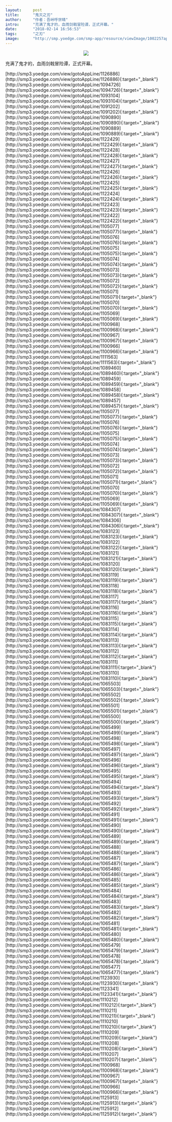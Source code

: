 ```yaml
---
layout:     post
title:      "鬼灭之刃"
author:     "作者：吾峠呼世晴"
intro:      "充满了鬼才的，血雨剑戟冒险谭，正式开幕。"
date:       "2018-02-14 16:56:53"
tags:       "之刃"
image:      "http://smp.yoedge.com/smp-app/resource/viewImage/1002257appline.png"
---
```

<div style="text-align: center">
<p><img src="http://smp.yoedge.com/smp-app/resource/viewImage/1002257appline.png"/></p>
</div>
<p class="post-meta">
<span>充满了鬼才的，血雨剑戟冒险谭，正式开幕。</span>
</p>
[http://smp3.yoedge.com/view/gotoAppLine/1126886](http://smp3.yoedge.com/view/gotoAppLine/1126886){:target="_blank"}
[http://smp3.yoedge.com/view/gotoAppLine/1094726](http://smp3.yoedge.com/view/gotoAppLine/1094726){:target="_blank"}
[http://smp3.yoedge.com/view/gotoAppLine/1093104](http://smp3.yoedge.com/view/gotoAppLine/1093104){:target="_blank"}
[http://smp3.yoedge.com/view/gotoAppLine/1091202](http://smp3.yoedge.com/view/gotoAppLine/1091202){:target="_blank"}
[http://smp3.yoedge.com/view/gotoAppLine/1090890](http://smp3.yoedge.com/view/gotoAppLine/1090890){:target="_blank"}
[http://smp3.yoedge.com/view/gotoAppLine/1090889](http://smp3.yoedge.com/view/gotoAppLine/1090889){:target="_blank"}
[http://smp3.yoedge.com/view/gotoAppLine/1122429](http://smp3.yoedge.com/view/gotoAppLine/1122429){:target="_blank"}
[http://smp3.yoedge.com/view/gotoAppLine/1122428](http://smp3.yoedge.com/view/gotoAppLine/1122428){:target="_blank"}
[http://smp3.yoedge.com/view/gotoAppLine/1122427](http://smp3.yoedge.com/view/gotoAppLine/1122427){:target="_blank"}
[http://smp3.yoedge.com/view/gotoAppLine/1122426](http://smp3.yoedge.com/view/gotoAppLine/1122426){:target="_blank"}
[http://smp3.yoedge.com/view/gotoAppLine/1122425](http://smp3.yoedge.com/view/gotoAppLine/1122425){:target="_blank"}
[http://smp3.yoedge.com/view/gotoAppLine/1122424](http://smp3.yoedge.com/view/gotoAppLine/1122424){:target="_blank"}
[http://smp3.yoedge.com/view/gotoAppLine/1122423](http://smp3.yoedge.com/view/gotoAppLine/1122423){:target="_blank"}
[http://smp3.yoedge.com/view/gotoAppLine/1122422](http://smp3.yoedge.com/view/gotoAppLine/1122422){:target="_blank"}
[http://smp3.yoedge.com/view/gotoAppLine/1105077](http://smp3.yoedge.com/view/gotoAppLine/1105077){:target="_blank"}
[http://smp3.yoedge.com/view/gotoAppLine/1105076](http://smp3.yoedge.com/view/gotoAppLine/1105076){:target="_blank"}
[http://smp3.yoedge.com/view/gotoAppLine/1105075](http://smp3.yoedge.com/view/gotoAppLine/1105075){:target="_blank"}
[http://smp3.yoedge.com/view/gotoAppLine/1105074](http://smp3.yoedge.com/view/gotoAppLine/1105074){:target="_blank"}
[http://smp3.yoedge.com/view/gotoAppLine/1105073](http://smp3.yoedge.com/view/gotoAppLine/1105073){:target="_blank"}
[http://smp3.yoedge.com/view/gotoAppLine/1105072](http://smp3.yoedge.com/view/gotoAppLine/1105072){:target="_blank"}
[http://smp3.yoedge.com/view/gotoAppLine/1105071](http://smp3.yoedge.com/view/gotoAppLine/1105071){:target="_blank"}
[http://smp3.yoedge.com/view/gotoAppLine/1105070](http://smp3.yoedge.com/view/gotoAppLine/1105070){:target="_blank"}
[http://smp3.yoedge.com/view/gotoAppLine/1105069](http://smp3.yoedge.com/view/gotoAppLine/1105069){:target="_blank"}
[http://smp3.yoedge.com/view/gotoAppLine/1100968](http://smp3.yoedge.com/view/gotoAppLine/1100968){:target="_blank"}
[http://smp3.yoedge.com/view/gotoAppLine/1100967](http://smp3.yoedge.com/view/gotoAppLine/1100967){:target="_blank"}
[http://smp3.yoedge.com/view/gotoAppLine/1100966](http://smp3.yoedge.com/view/gotoAppLine/1100966){:target="_blank"}
[http://smp3.yoedge.com/view/gotoAppLine/1111563](http://smp3.yoedge.com/view/gotoAppLine/1111563){:target="_blank"}
[http://smp3.yoedge.com/view/gotoAppLine/1089460](http://smp3.yoedge.com/view/gotoAppLine/1089460){:target="_blank"}
[http://smp3.yoedge.com/view/gotoAppLine/1089459](http://smp3.yoedge.com/view/gotoAppLine/1089459){:target="_blank"}
[http://smp3.yoedge.com/view/gotoAppLine/1089458](http://smp3.yoedge.com/view/gotoAppLine/1089458){:target="_blank"}
[http://smp3.yoedge.com/view/gotoAppLine/1089457](http://smp3.yoedge.com/view/gotoAppLine/1089457){:target="_blank"}
[http://smp3.yoedge.com/view/gotoAppLine/1105077](http://smp3.yoedge.com/view/gotoAppLine/1105077){:target="_blank"}
[http://smp3.yoedge.com/view/gotoAppLine/1105076](http://smp3.yoedge.com/view/gotoAppLine/1105076){:target="_blank"}
[http://smp3.yoedge.com/view/gotoAppLine/1105075](http://smp3.yoedge.com/view/gotoAppLine/1105075){:target="_blank"}
[http://smp3.yoedge.com/view/gotoAppLine/1105074](http://smp3.yoedge.com/view/gotoAppLine/1105074){:target="_blank"}
[http://smp3.yoedge.com/view/gotoAppLine/1105073](http://smp3.yoedge.com/view/gotoAppLine/1105073){:target="_blank"}
[http://smp3.yoedge.com/view/gotoAppLine/1105072](http://smp3.yoedge.com/view/gotoAppLine/1105072){:target="_blank"}
[http://smp3.yoedge.com/view/gotoAppLine/1105071](http://smp3.yoedge.com/view/gotoAppLine/1105071){:target="_blank"}
[http://smp3.yoedge.com/view/gotoAppLine/1105070](http://smp3.yoedge.com/view/gotoAppLine/1105070){:target="_blank"}
[http://smp3.yoedge.com/view/gotoAppLine/1105069](http://smp3.yoedge.com/view/gotoAppLine/1105069){:target="_blank"}
[http://smp3.yoedge.com/view/gotoAppLine/1084307](http://smp3.yoedge.com/view/gotoAppLine/1084307){:target="_blank"}
[http://smp3.yoedge.com/view/gotoAppLine/1084306](http://smp3.yoedge.com/view/gotoAppLine/1084306){:target="_blank"}
[http://smp3.yoedge.com/view/gotoAppLine/1083123](http://smp3.yoedge.com/view/gotoAppLine/1083123){:target="_blank"}
[http://smp3.yoedge.com/view/gotoAppLine/1083122](http://smp3.yoedge.com/view/gotoAppLine/1083122){:target="_blank"}
[http://smp3.yoedge.com/view/gotoAppLine/1083121](http://smp3.yoedge.com/view/gotoAppLine/1083121){:target="_blank"}
[http://smp3.yoedge.com/view/gotoAppLine/1083120](http://smp3.yoedge.com/view/gotoAppLine/1083120){:target="_blank"}
[http://smp3.yoedge.com/view/gotoAppLine/1083119](http://smp3.yoedge.com/view/gotoAppLine/1083119){:target="_blank"}
[http://smp3.yoedge.com/view/gotoAppLine/1083118](http://smp3.yoedge.com/view/gotoAppLine/1083118){:target="_blank"}
[http://smp3.yoedge.com/view/gotoAppLine/1083117](http://smp3.yoedge.com/view/gotoAppLine/1083117){:target="_blank"}
[http://smp3.yoedge.com/view/gotoAppLine/1083116](http://smp3.yoedge.com/view/gotoAppLine/1083116){:target="_blank"}
[http://smp3.yoedge.com/view/gotoAppLine/1083115](http://smp3.yoedge.com/view/gotoAppLine/1083115){:target="_blank"}
[http://smp3.yoedge.com/view/gotoAppLine/1083114](http://smp3.yoedge.com/view/gotoAppLine/1083114){:target="_blank"}
[http://smp3.yoedge.com/view/gotoAppLine/1083113](http://smp3.yoedge.com/view/gotoAppLine/1083113){:target="_blank"}
[http://smp3.yoedge.com/view/gotoAppLine/1083112](http://smp3.yoedge.com/view/gotoAppLine/1083112){:target="_blank"}
[http://smp3.yoedge.com/view/gotoAppLine/1083111](http://smp3.yoedge.com/view/gotoAppLine/1083111){:target="_blank"}
[http://smp3.yoedge.com/view/gotoAppLine/1083110](http://smp3.yoedge.com/view/gotoAppLine/1083110){:target="_blank"}
[http://smp3.yoedge.com/view/gotoAppLine/1065503](http://smp3.yoedge.com/view/gotoAppLine/1065503){:target="_blank"}
[http://smp3.yoedge.com/view/gotoAppLine/1065502](http://smp3.yoedge.com/view/gotoAppLine/1065502){:target="_blank"}
[http://smp3.yoedge.com/view/gotoAppLine/1065501](http://smp3.yoedge.com/view/gotoAppLine/1065501){:target="_blank"}
[http://smp3.yoedge.com/view/gotoAppLine/1065500](http://smp3.yoedge.com/view/gotoAppLine/1065500){:target="_blank"}
[http://smp3.yoedge.com/view/gotoAppLine/1065499](http://smp3.yoedge.com/view/gotoAppLine/1065499){:target="_blank"}
[http://smp3.yoedge.com/view/gotoAppLine/1065498](http://smp3.yoedge.com/view/gotoAppLine/1065498){:target="_blank"}
[http://smp3.yoedge.com/view/gotoAppLine/1065497](http://smp3.yoedge.com/view/gotoAppLine/1065497){:target="_blank"}
[http://smp3.yoedge.com/view/gotoAppLine/1065496](http://smp3.yoedge.com/view/gotoAppLine/1065496){:target="_blank"}
[http://smp3.yoedge.com/view/gotoAppLine/1065495](http://smp3.yoedge.com/view/gotoAppLine/1065495){:target="_blank"}
[http://smp3.yoedge.com/view/gotoAppLine/1065494](http://smp3.yoedge.com/view/gotoAppLine/1065494){:target="_blank"}
[http://smp3.yoedge.com/view/gotoAppLine/1065493](http://smp3.yoedge.com/view/gotoAppLine/1065493){:target="_blank"}
[http://smp3.yoedge.com/view/gotoAppLine/1065492](http://smp3.yoedge.com/view/gotoAppLine/1065492){:target="_blank"}
[http://smp3.yoedge.com/view/gotoAppLine/1065491](http://smp3.yoedge.com/view/gotoAppLine/1065491){:target="_blank"}
[http://smp3.yoedge.com/view/gotoAppLine/1065490](http://smp3.yoedge.com/view/gotoAppLine/1065490){:target="_blank"}
[http://smp3.yoedge.com/view/gotoAppLine/1065489](http://smp3.yoedge.com/view/gotoAppLine/1065489){:target="_blank"}
[http://smp3.yoedge.com/view/gotoAppLine/1065488](http://smp3.yoedge.com/view/gotoAppLine/1065488){:target="_blank"}
[http://smp3.yoedge.com/view/gotoAppLine/1065487](http://smp3.yoedge.com/view/gotoAppLine/1065487){:target="_blank"}
[http://smp3.yoedge.com/view/gotoAppLine/1065486](http://smp3.yoedge.com/view/gotoAppLine/1065486){:target="_blank"}
[http://smp3.yoedge.com/view/gotoAppLine/1065485](http://smp3.yoedge.com/view/gotoAppLine/1065485){:target="_blank"}
[http://smp3.yoedge.com/view/gotoAppLine/1065484](http://smp3.yoedge.com/view/gotoAppLine/1065484){:target="_blank"}
[http://smp3.yoedge.com/view/gotoAppLine/1065483](http://smp3.yoedge.com/view/gotoAppLine/1065483){:target="_blank"}
[http://smp3.yoedge.com/view/gotoAppLine/1065482](http://smp3.yoedge.com/view/gotoAppLine/1065482){:target="_blank"}
[http://smp3.yoedge.com/view/gotoAppLine/1065481](http://smp3.yoedge.com/view/gotoAppLine/1065481){:target="_blank"}
[http://smp3.yoedge.com/view/gotoAppLine/1065480](http://smp3.yoedge.com/view/gotoAppLine/1065480){:target="_blank"}
[http://smp3.yoedge.com/view/gotoAppLine/1065479](http://smp3.yoedge.com/view/gotoAppLine/1065479){:target="_blank"}
[http://smp3.yoedge.com/view/gotoAppLine/1065478](http://smp3.yoedge.com/view/gotoAppLine/1065478){:target="_blank"}
[http://smp3.yoedge.com/view/gotoAppLine/1065477](http://smp3.yoedge.com/view/gotoAppLine/1065477){:target="_blank"}
[http://smp3.yoedge.com/view/gotoAppLine/1123930](http://smp3.yoedge.com/view/gotoAppLine/1123930){:target="_blank"}
[http://smp3.yoedge.com/view/gotoAppLine/1123341](http://smp3.yoedge.com/view/gotoAppLine/1123341){:target="_blank"}
[http://smp3.yoedge.com/view/gotoAppLine/1110212](http://smp3.yoedge.com/view/gotoAppLine/1110212){:target="_blank"}
[http://smp3.yoedge.com/view/gotoAppLine/1110211](http://smp3.yoedge.com/view/gotoAppLine/1110211){:target="_blank"}
[http://smp3.yoedge.com/view/gotoAppLine/1110210](http://smp3.yoedge.com/view/gotoAppLine/1110210){:target="_blank"}
[http://smp3.yoedge.com/view/gotoAppLine/1110209](http://smp3.yoedge.com/view/gotoAppLine/1110209){:target="_blank"}
[http://smp3.yoedge.com/view/gotoAppLine/1110208](http://smp3.yoedge.com/view/gotoAppLine/1110208){:target="_blank"}
[http://smp3.yoedge.com/view/gotoAppLine/1110207](http://smp3.yoedge.com/view/gotoAppLine/1110207){:target="_blank"}
[http://smp3.yoedge.com/view/gotoAppLine/1100968](http://smp3.yoedge.com/view/gotoAppLine/1100968){:target="_blank"}
[http://smp3.yoedge.com/view/gotoAppLine/1100967](http://smp3.yoedge.com/view/gotoAppLine/1100967){:target="_blank"}
[http://smp3.yoedge.com/view/gotoAppLine/1100966](http://smp3.yoedge.com/view/gotoAppLine/1100966){:target="_blank"}
[http://smp3.yoedge.com/view/gotoAppLine/1125913](http://smp3.yoedge.com/view/gotoAppLine/1125913){:target="_blank"}
[http://smp3.yoedge.com/view/gotoAppLine/1125912](http://smp3.yoedge.com/view/gotoAppLine/1125912){:target="_blank"}


